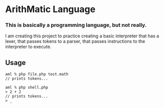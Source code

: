 # ArithMatic Language

### This is basically a programming language, but not really.

I am creating this project to practice creating a basic interpreter that has a lexer, that passes tokens to a parser, that passes instructions to the interpreter to execute.

## Usage

```console
aml % php file.php test.math
// prints tokens...
```

```console
aml % php shell.php
> 2 + 2
// prints tokens...
> _
```
